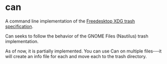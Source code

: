 # can

A command line implementation of the [Freedesktop XDG trash
specification](https://specifications.freedesktop.org/trash-spec/trashspec-latest.html).

Can seeks to follow the behavior of the GNOME Files
(Nautilus) trash implementation.

As of now, it is partially implemented. You can use Can on
multiple files---it will create an info file for each and
move each to the trash directory.
